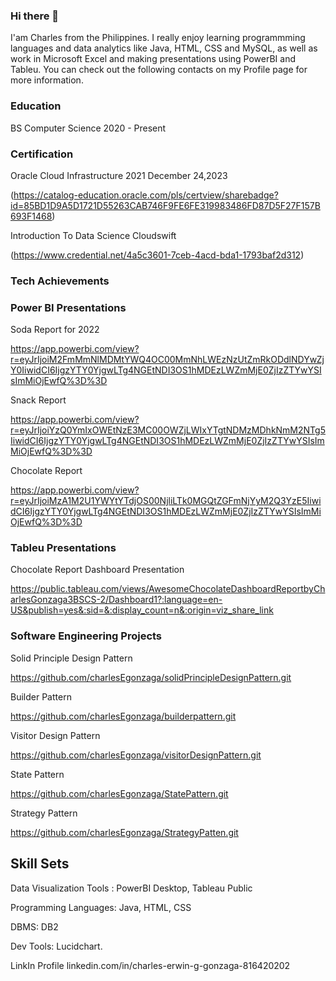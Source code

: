 ### Hi there 👋
I'am Charles from the Philippines. I really enjoy learning programmming languages and data analytics like Java, HTML, CSS and MySQL, as well as work in Microsoft Excel and making presentations using PowerBI and Tableu. You can check out the following contacts on my Profile page for more information.

### Education
BS Computer Science 2020 - Present

### Certification
Oracle Cloud Infrastructure 2021 December 24,2023 

(https://catalog-education.oracle.com/pls/certview/sharebadge?id=85BD1D9A5D1721D55263CAB746F9FE6FE319983486FD87D5F27F157B693F1468)

Introduction To Data Science Cloudswift

(https://www.credential.net/4a5c3601-7ceb-4acd-bda1-1793baf2d312)

### Tech Achievements
### Power BI Presentations
Soda Report for 2022

https://app.powerbi.com/view?r=eyJrIjoiM2FmMmNlMDMtYWQ4OC00MmNhLWEzNzUtZmRkODdlNDYwZjY0IiwidCI6IjgzYTY0YjgwLTg4NGEtNDI3OS1hMDEzLWZmMjE0ZjIzZTYwYSIsImMiOjEwfQ%3D%3D

Snack Report

https://app.powerbi.com/view?r=eyJrIjoiYzQ0YmIxOWEtNzE3MC00OWZjLWIxYTgtNDMzMDhkNmM2NTg5IiwidCI6IjgzYTY0YjgwLTg4NGEtNDI3OS1hMDEzLWZmMjE0ZjIzZTYwYSIsImMiOjEwfQ%3D%3D

Chocolate Report

https://app.powerbi.com/view?r=eyJrIjoiMzA1M2U1YWYtYTdjOS00NjliLTk0MGQtZGFmNjYyM2Q3YzE5IiwidCI6IjgzYTY0YjgwLTg4NGEtNDI3OS1hMDEzLWZmMjE0ZjIzZTYwYSIsImMiOjEwfQ%3D%3D

### Tableu Presentations
Chocolate Report Dashboard Presentation

https://public.tableau.com/views/AwesomeChocolateDashboardReportbyCharlesGonzaga3BSCS-2/Dashboard1?:language=en-US&publish=yes&:sid=&:display_count=n&:origin=viz_share_link

### Software Engineering Projects
 
Solid Principle Design Pattern

https://github.com/charlesEgonzaga/solidPrincipleDesignPattern.git

Builder Pattern

https://github.com/charlesEgonzaga/builderpattern.git

Visitor Design Pattern

https://github.com/charlesEgonzaga/visitorDesignPattern.git

State Pattern

https://github.com/charlesEgonzaga/StatePattern.git

Strategy Pattern

https://github.com/charlesEgonzaga/StrategyPatten.git
 
## Skill Sets
Data Visualization Tools :  PowerBI Desktop, Tableau Public

Programming Languages: Java, HTML, CSS

DBMS: DB2

Dev Tools: Lucidchart.

LinkIn Profile linkedin.com/in/charles-erwin-g-gonzaga-816420202
